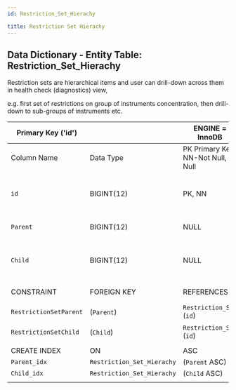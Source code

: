 ```yaml
---
id: Restriction_Set_Hierachy

title: Restriction Set Hierachy
---
```


## Data Dictionary - Entity Table: Restriction_Set_Hierachy

Restriction sets are hierarchical items and user can drill-down across them in health check (diagnostics) view,

 e.g. first set of restrictions on group of instruments concentration, then drill-down to sub-groups of instruments etc.			


| Primary Key ('id')||ENGINE = InnoDB|||
|---|---|---|---|---|
|Column Name|Data Type|PK Primary Key, NN-Not Null, Null|Example|Comments|
||
|`id`|BIGINT(12)|PK, NN|1|PrimaryKey-ID, Not Null (auto creates)|
|`Parent`|BIGINT(12)|NULL|1|Top of hierarchy (parent)|
|`Child`|BIGINT(12)|NULL|2|Under parent hierarchy (child)|
||
|CONSTRAINT|FOREIGN KEY|REFERENCES|ON DELETE|ON UPDATE|
|`RestrictionSetParent`|(`Parent`)|`Restriction_Set` (`id`)| NO ACTION|NO ACTION|
|`RestrictionSetChild`|(`Child`)|`Restriction_Set` (`id`)| NO ACTION|NO ACTION|
||
|CREATE INDEX|ON|ASC|VISABLE||
|`Parent_idx`|`Restriction_Set_Hierachy`|(`Parent` ASC)| VISIBLE||
|`Child_idx`|`Restriction_Set_Hierachy`|(`Child` ASC)| VISIBLE||
||
